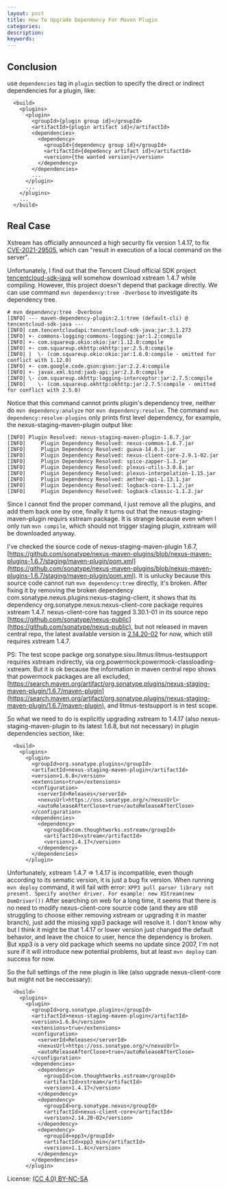 ```yaml
---
layout: post
title: How To Upgrade Dependency For Maven Plugin
categories:
description:
keywords:
---
```


## Conclusion

use `dependencies` tag in `plugin` section to specify the direct or indirect dependencies for a plugin, like:

```
  <build>
    <plugins>
      <plugin>
        <groupId>{plugin group id}</groupId>
        <artifactId>{plugin artifact id}</artifactId>
        <dependencies>
          <dependency>
            <groupId>{dependency group id}</groupId>
            <artifactId>{depedency artifact id}</artifactId>
            <version>{the wanted version}</version>
          </dependency>
        </dependencies>
        ...
      </plugin>
      ...
    </plugins>
    ...
  </build>
```

## Real Case

Xstream has officially announced a high security fix version 1.4.17, to fix [CVE-2021-29505](https://x-stream.github.io/CVE-2021-29505.html), which can "result in execution of a local command on the server".

Unfortunately, I find out that the Tencent Cloud official SDK project [tencentcloud-sdk-java](https://github.com/TencentCloud/tencentcloud-sdk-java) will somehow download xstream 1.4.7 while compiling.
However, this project doesn't depend that package directly.
We can use command `mvn dependency:tree -Dverbose` to investigate its dependency tree.

```
# mvn dependency:tree -Dverbose
[INFO] --- maven-dependency-plugin:2.1:tree (default-cli) @ tencentcloud-sdk-java ---
[INFO] com.tencentcloudapi:tencentcloud-sdk-java:jar:3.1.273
[INFO] +- commons-logging:commons-logging:jar:1.2:compile
[INFO] +- com.squareup.okio:okio:jar:1.12.0:compile
[INFO] +- com.squareup.okhttp:okhttp:jar:2.5.0:compile
[INFO] |  \- (com.squareup.okio:okio:jar:1.6.0:compile - omitted for conflict with 1.12.0)
[INFO] +- com.google.code.gson:gson:jar:2.2.4:compile
[INFO] +- javax.xml.bind:jaxb-api:jar:2.3.0:compile
[INFO] \- com.squareup.okhttp:logging-interceptor:jar:2.7.5:compile
[INFO]    \- (com.squareup.okhttp:okhttp:jar:2.7.5:compile - omitted for conflict with 2.5.0)
```

Notice that this command cannot prints plugin's dependency tree, neither do `mvn dependency:analyze` nor `mvn dependency:resolve`. The command `mvn dependency:resolve-plugins` only prints first level dependency, for example, the nexus-staging-maven-plugin output like:

```
[INFO] Plugin Resolved: nexus-staging-maven-plugin-1.6.7.jar
[INFO]     Plugin Dependency Resolved: nexus-common-1.6.7.jar
[INFO]     Plugin Dependency Resolved: guava-14.0.1.jar
[INFO]     Plugin Dependency Resolved: nexus-client-core-2.9.1-02.jar
[INFO]     Plugin Dependency Resolved: spice-zapper-1.3.jar
[INFO]     Plugin Dependency Resolved: plexus-utils-3.0.8.jar
[INFO]     Plugin Dependency Resolved: plexus-interpolation-1.15.jar
[INFO]     Plugin Dependency Resolved: aether-api-1.13.1.jar
[INFO]     Plugin Dependency Resolved: logback-core-1.1.2.jar
[INFO]     Plugin Dependency Resolved: logback-classic-1.1.2.jar
```

Since I cannot find the proper command, I just remove all the plugins, and add them back one by one, finally it turns out that the nexus-staging-maven-plugin requirs xstream package. It is strange because even when I only run `mvn compile`, which should not trigger staging plugin, xstream will be downloaded anyway.

I've checked the source code of nexus-staging-maven-plugin 1.6.7, [https://github.com/sonatype/nexus-maven-plugins/blob/nexus-maven-plugins-1.6.7/staging/maven-plugin/pom.xml](https://github.com/sonatype/nexus-maven-plugins/blob/nexus-maven-plugins-1.6.7/staging/maven-plugin/pom.xml).
It is unlucky because this source code cannot run `mvn dependency:tree` directly, it's broken.
After fixing it by removing the broken dependency com.sonatype.nexus.plugins:nexus-staging-client, it shows that its dependency org.sonatype.nexus:nexus-client-core package requires xstream 1.4.7.
nexus-client-core has tagged 3.30.1-01 in its source repo [https://github.com/sonatype/nexus-public](https://github.com/sonatype/nexus-public), but not released in maven central repo, the latest available version is [2.14.20-02](https://search.maven.org/artifact/org.sonatype.nexus/nexus-client-core) for now, which still requires xstream 1.4.7.

PS: The test scope packge org.sonatype.sisu.litmus:litmus-testsupport requires xstream indirectly, via org.powermock:powermock-classloading-xstream.
But it is ok because the information in maven central repo shows that powermock packages are all excluded, [https://search.maven.org/artifact/org.sonatype.plugins/nexus-staging-maven-plugin/1.6.7/maven-plugin](https://search.maven.org/artifact/org.sonatype.plugins/nexus-staging-maven-plugin/1.6.7/maven-plugin), and litmus-testsupport is in test scope.

So what we need to do is explicitly upgrading xstream to 1.4.17 (also nexus-staging-maven-plugin to its latest 1.6.8, but not necessary) in plugin dependencies section, like:

```
  <build>
    <plugins>
      <plugin>
        <groupId>org.sonatype.plugins</groupId>
        <artifactId>nexus-staging-maven-plugin</artifactId>
        <version>1.6.8</version>
        <extensions>true</extensions>
        <configuration>
          <serverId>Releases</serverId>
          <nexusUrl>https://oss.sonatype.org/</nexusUrl>
          <autoReleaseAfterClose>true</autoReleaseAfterClose>
        </configuration>
        <dependencies>
          <dependency>
            <groupId>com.thoughtworks.xstream</groupId>
            <artifactId>xstream</artifactId>
            <version>1.4.17</version>
          </dependency>
        </dependencies>
      </plugin>
```

Unfortunately, xstream 1.4.7 => 1.4.17 is incompatible, even though according to its sematic version, it is just a bug fix version.
When running `mvn deploy` command, it will fail with error: `XPP3 pull parser library not present. Specify another driver. For example: new XStream(new DomDriver())`
After searching on web for a long time, it seems that there is no need to modify nexus-client-core source code (and they are still struggling to choose either removing xstream or upgrading it in master branch), just add the missing xpp3 package will resolve it.
I don't know why but I think it might be that 1.4.17 or lower version just changed the default behavior, and leave the choice to user, hence the dependency is broken.
But xpp3 is a very old package which seems no update since 2007, I'm not sure if it will introduce new potential problems, but at least `mvn deploy` can success for now.

So the full settings of the new plugin is like (also upgrade nexus-client-core but might not be neccessary):

```
  <build>
    <plugins>
      <plugin>
        <groupId>org.sonatype.plugins</groupId>
        <artifactId>nexus-staging-maven-plugin</artifactId>
        <version>1.6.8</version>
        <extensions>true</extensions>
        <configuration>
          <serverId>Releases</serverId>
          <nexusUrl>https://oss.sonatype.org/</nexusUrl>
          <autoReleaseAfterClose>true</autoReleaseAfterClose>
        </configuration>
        <dependencies>
          <dependency>
            <groupId>com.thoughtworks.xstream</groupId>
            <artifactId>xstream</artifactId>
            <version>1.4.17</version>
          </dependency>
          <dependency>
            <groupId>org.sonatype.nexus</groupId>
            <artifactId>nexus-client-core</artifactId>
            <version>2.14.20-02</version>
          </dependency>
          <dependency>
            <groupId>xpp3</groupId>
            <artifactId>xpp3_min</artifactId>
            <version>1.1.4c</version>
          </dependency>
        </dependencies>
      </plugin>
```

License: [(CC 4.0) BY-NC-SA](http://creativecommons.org/licenses/by-nc-sa/4.0/)
